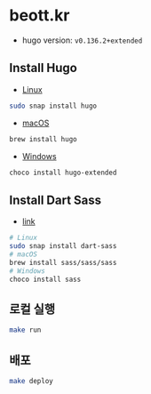 # beott.kr

- hugo version: `v0.136.2+extended`

## Install Hugo

- [Linux](https://gohugo.io/installation/linux/)

```sh
sudo snap install hugo
```

- [macOS](https://gohugo.io/installation/macos/)

```sh
brew install hugo
```

- [Windows](https://gohugo.io/installation/windows/)

```ps1
choco install hugo-extended
```

## Install Dart Sass

- [link](https://gohugo.io/hugo-pipes/transpile-sass-to-css/#installing-in-a-development-environment)

```sh
# Linux
sudo snap install dart-sass
# macOS
brew install sass/sass/sass
# Windows
choco install sass
```

## 로컬 실행

```sh
make run
```

## 배포

```sh
make deploy
```
